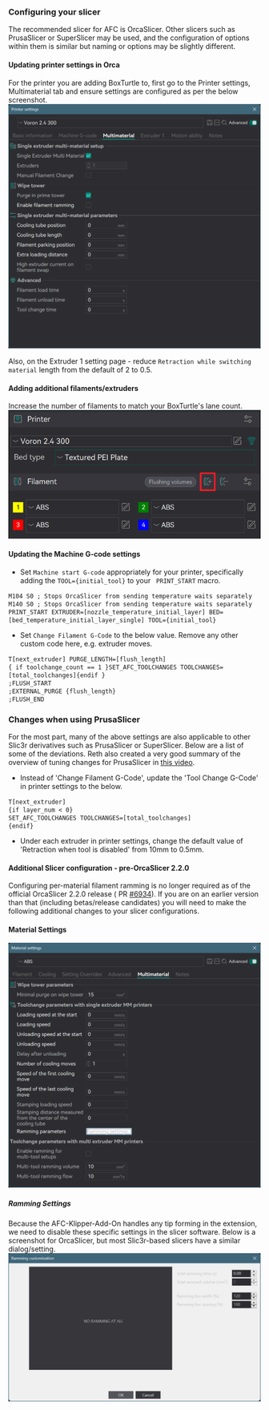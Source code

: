 ### Configuring your slicer

The recommended slicer for AFC is OrcaSlicer. Other slicers such as PrusaSlicer or SuperSlicer may be used, and the
configuration of options within them is similar but naming or options may be slightly different.

#### Updating printer settings in Orca

For the printer you are adding BoxTurtle to, first go to the Printer settings, Multimaterial tab and ensure settings are
configured as per the below screenshot.
![Orca_Printer_Settings](../../assets/images/orca-multimaterialtab.png)

Also, on the Extruder 1 setting page - reduce `Retraction while switching material` length from the default of 2 to
0.5.

#### Adding additional filaments/extruders

Increase the number of filaments to match your BoxTurtle's lane count.
![Orca_Add_Filament_Settings](../../assets/images/orca-filamentcount.png)

#### Updating the Machine G-code settings

- Set `Machine start G-code` appropriately for your printer, specifically adding the `TOOL={initial_tool}` to your `
  PRINT_START` macro.

``` g-code
M104 S0 ; Stops OrcaSlicer from sending temperature waits separately
M140 S0 ; Stops OrcaSlicer from sending temperature waits separately
PRINT_START EXTRUDER=[nozzle_temperature_initial_layer] BED=[bed_temperature_initial_layer_single] TOOL={initial_tool}
```

- Set `Change Filament G-Code` to the below value. Remove any other custom code here, e.g. extruder moves.

``` g-code
T[next_extruder] PURGE_LENGTH=[flush_length]
{ if toolchange_count == 1 }SET_AFC_TOOLCHANGES TOOLCHANGES=[total_toolchanges]{endif }
;FLUSH_START
;EXTERNAL_PURGE {flush_length}
;FLUSH_END
```

### Changes when using PrusaSlicer

For the most part, many of the above settings are also applicable to other Slic3r derivatives such as PrusaSlicer or
SuperSlicer. Below are a list of some of the deviations. Reth also created a very good summary of the overview of tuning
changes for PrusaSlicer in [this video](https://www.youtube.com/watch?v=ilxtHVNhsM4).

- Instead of 'Change Filament G-Code', update the 'Tool Change G-Code' in printer settings to the below.

``` g-code
T[next_extruder]
{if layer_num < 0}
SET_AFC_TOOLCHANGES TOOLCHANGES=[total_toolchanges]
{endif}
```

- Under each extruder in printer settings, change the default value of 'Retraction when tool is disabled' from 10mm to
  0.5mm.

#### Additional Slicer configuration - pre-OrcaSlicer 2.2.0

Configuring per-material filament ramming is no longer required as of the official OrcaSlicer 2.2.0 release (
PR [#6934](https://github.com/SoftFever/OrcaSlicer/pull/6934)). If you are on an earlier version than that (including
betas/release candidates) you will need to make the following additional changes to your slicer configurations.

#### Material Settings

![Orca_Material_Settings](../../assets/images/orca-filament-material-settings.png)

##### Ramming Settings

Because the AFC-Klipper-Add-On handles any tip forming in the extension, we need to disable these specific settings in
the slicer software. Below is a screenshot for OrcaSlicer, but most Slic3r-based slicers have a similar dialog/setting.
![Orca_Ramming_Settings](../../assets/images/orca-ramming-settings.png)